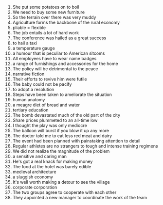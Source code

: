 1. She put some potatoes on to boil
2. We need to buy some new furniture
3. So the terrain over there was very muddy
4. Agriculture forms the backbone of the rural economy
5. pliable = flexible
6. The job entails a lot of hard work
7. The conference was hailed as a great success
8. to hail a taxi
9. a temperature gauge
10. a humour that is peculiar to American sitcoms
11. All employees have to wear name badges
12. a range of furnishings and accessories for the home
13. The policy will be detrimental to the peace
14. narrative fiction
15. Their efforts to revive him were futile
16. The baby could not be pacify
17. to adopt a resolution
18. Steps have been taken to ameliorate the situation
19. human anatomy
20. a meagre diet of bread and water
21. tertiary education
22. The bomb devastated much of the old part of the city
23. Share prices plummeted to an all-time low
24. I thought the play was only mediocre
25. The balloon will burst if you blow it up any more
26. The doctor told me to eat less red meat and dairy
27. The event had been planned with painstaking attention to detail
28. Regular athletes are no strangers to tough and intense training regimens
29. We did not realize the magnitude of the problem
30. a sensitive and caring man
31. He's got a real knack for making money
32. The food at the hotel was barely edible
33. medieval architecture
34. a sluggish economy
35. It's well worth making a detour to see the village
36. corporate corporation
37. The two groups agree to cooperate with each other
38. They appointed a new manager to coordinate the work of the team
